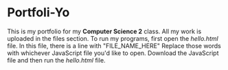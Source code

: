 # Portfoli-Yo
This is my portfolio for my **Computer Science 2** class. 
All my work is uploaded in the files section. 
To run my programs, first open the _hello.html_ file. 
In this file, there is a line with "FILE_NAME_HERE"
Replace those words with whichever JavaScript file you'd like to open.
Download the JavaScript file and then run the _hello.html_ file. 
